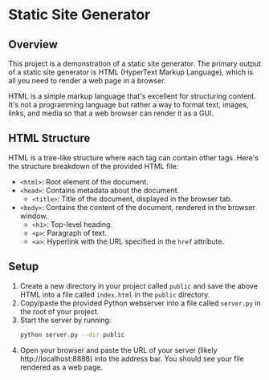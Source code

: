 # Static Site Generator

## Overview
This project is a demonstration of a static site generator. The primary output of a static site generator is HTML (HyperText Markup Language), which is all you need to render a web page in a browser.

HTML is a simple markup language that's excellent for structuring content. It's not a programming language but rather a way to format text, images, links, and media so that a web browser can render it as a GUI.

## HTML Structure
HTML is a tree-like structure where each tag can contain other tags. Here's the structure breakdown of the provided HTML file:
- `<html>`: Root element of the document.
- `<head>`: Contains metadata about the document.
  - `<title>`: Title of the document, displayed in the browser tab.
- `<body>`: Contains the content of the document, rendered in the browser window.
  - `<h1>`: Top-level heading.
  - `<p>`: Paragraph of text.
  - `<a>`: Hyperlink with the URL specified in the `href` attribute.

## Setup
1. Create a new directory in your project called `public` and save the above HTML into a file called `index.html` in the `public` directory.
2. Copy/paste the provided Python webserver into a file called `server.py` in the root of your project.
3. Start the server by running:
    ```bash
    python server.py --dir public
    ```
4. Open your browser and paste the URL of your server (likely http://localhost:8888) into the address bar. You should see your file rendered as a web page.
